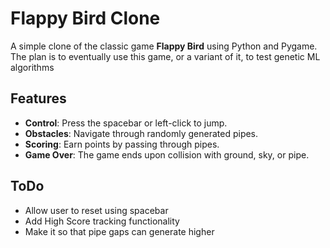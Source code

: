 # Flappy Bird Clone
A simple clone of the classic game **Flappy Bird** using Python and Pygame. The plan is to eventually use this game, or a variant of it, to test genetic ML algorithms

## Features
- **Control**: Press the spacebar or left-click to jump.
- **Obstacles**: Navigate through randomly generated pipes.
- **Scoring**: Earn points by passing through pipes.
- **Game Over**: The game ends upon collision with ground, sky, or pipe.

## ToDo
- Allow user to reset using spacebar
- Add High Score tracking functionality
- Make it so that pipe gaps can generate higher


